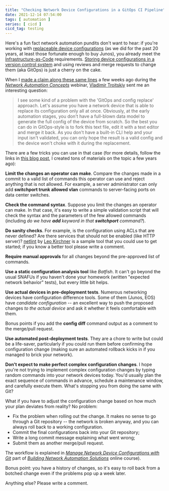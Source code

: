 ```yaml
---
title: "Checking Network Device Configurations in a GitOps CI Pipeline"
date: 2021-12-14 07:54:00
tags: [ automation ]
series: [ cicd ]
cicd_tag: testing
---
```

Here's a fun fact network automation pundits don't want to hear: if you're working with [replaceable device configurations](/2016/10/network-automation-rfp-requirements/) (as we did for the past 20 years, at least those fortunate enough to buy Junos), you already meet the [Infrastructure-as-Code](https://en.wikipedia.org/wiki/Infrastructure_as_code) requirements. [Storing device configurations in a version control system](/2018/08/gitops-in-networking/) and using reviews and merge requests to change them (aka GitOps) is just a cherry on the cake.

When I [made a claim along these same lines](https://my.ipspace.net/bin/list?id=AutConcepts#NIAC) a few weeks ago during the _[Network Automation Concepts](https://www.ipspace.net/Network_Automation_Concepts)_ webinar, [Vladimir Troitskiy](https://www.linkedin.com/in/vldmtr/) sent me an interesting question:
<!--more-->
> I see some kind of a problem with the 'GitOps and config replace' approach. Let's assume you have a network device that is able to replace its configuration only all at once. Obviously, at the early automation stages, you don't have a full-blown data model to generate the full config of the device from scratch. So the best you can do in GitOps-style is to fork this text file, edit it with a text editor and merge it back. As you don't have a built-in CLI help and your input isn't validated, you can only hope the result is a valid config and the device won't choke with it during the replacement.

There are a few tricks you can use in that case (for more details, follow the links in [this blog post](/2018/08/gitops-in-networking/), I created tons of materials on the topic a few years ago):

**Limit the changes an operator can make**. Compare the changes made in a commit to a valid list of commands this operator can use and reject anything that is not allowed. For example, a server administrator can only add **switchport trunk allowed vlan** commands to server-facing ports on data center switches.

**Check the command syntax**. Suppose you limit the changes an operator can make. In that case, it's easy to write a simple validation script that will check the syntax and the parameters of the few allowed commands (including _do we have **add** keyword in that **switchport** command?_).

**Do sanity checks**. For example, is the configuration using ACLs that are never defined? Are there services that should not be enabled (like HTTP server)? [netlint](https://netlint.readthedocs.io/en/latest/) by [Leo Kirchner](https://blog.kirchne.red/) is a sample tool that you could use to get started; if you know a better tool please write a comment. 

**Require manual approvals** for all changes beyond the pre-approved list of commands.

**Use a static configuration analysis tool** like *Batfish*. It can't go beyond the usual SNAFUs if you haven't done your homework (written "expected network behavior" tests), but every little bit helps.

**Use actual devices in pre-deployment tests**. Numerous networking devices have configuration difference tools. Some of them (Junos, EOS) have *candidate configuration* -- an excellent way to push the proposed changes *to the actual device* and ask it whether it feels comfortable with them.

Bonus points if you add the **config diff** command output as a comment to the merge/pull request.

**Use automated post-deployment tests**. They are a chore to write but could be a life-saver, particularly if you could run them before confirming the configuration change (making sure an automated rollback kicks in if you managed to brick your network).

**Don't expect to make perfect complex configuration changes**. I hope you're not trying to implement complex configuration changes by typing random commands into your network devices today. You'd usually plan the exact sequence of commands in advance, schedule a maintenance window, and carefully execute them. What's stopping you from doing the same with Git?

What if you have to adjust the configuration change based on how much your plan deviates from reality? No problem:

* Fix the problem when rolling out the change. It makes no sense to go through a Git repository -- the network is broken anyway, and you can always roll back to a working configuration.
* Commit the final configurations back into your Git repository;
* Write a long commit message explaining what went wrong;
* Submit them as another merge/pull request.

The workflow is explained in  *‌[Manage Network Device Configurations with Git](https://my.ipspace.net/bin/list?id=NetAutSol&module=2#M2S2B)* part of _[Building Network Automation Solutions](https://www.ipspace.net/Building_Network_Automation_Solutions)_ online course).

Bonus point: you have a history of changes, so it's easy to roll back from a botched change even if the problems pop up a week later.

Anything else? Please write a comment.
